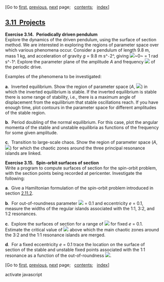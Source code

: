 <div class="navigation">

[Go to <span>[first](book.html),
[previous](book-Z-H-46.html)</span><span>,
[next](book-Z-H-48.html)</span> page<span>;
  </span><span>[contents](book-Z-H-4.html#%_toc_start)</span><span><span>;
  </span>[index](book-Z-H-82.html#%_index_start)</span>]

</div>

[3.11  Projects](book-Z-H-4.html#%_toc_%_sec_3.11)
--------------------------------------------------

**Exercise 3.14.**  **Periodically driven pendulum**\
 Explore the dynamics of the driven pendulum, using the surface of
section method. We are interested in exploring the regions of parameter
space over which various phenomena occur. Consider a pendulum of length
9.8 m, mass 1 kg, and acceleration of gravity *g* = 9.8 m s^`-`2^,
giving ![](chap1-Z-G-D-23.gif)~0~ = 1 rad s^`-`1^. Explore the parameter
plane of the amplitude *A* and frequency ![](chap1-Z-G-D-23.gif) of the
periodic drive.

Examples of the phenomena to be investigated:

**a**.  Inverted equilibrium. Show the region of parameter space (*A*,
![](chap1-Z-G-D-23.gif)) in which the inverted equilibrium is stable. If
the inverted equilibrium is stable there is some range of stability,
i.e., there is a maximum angle of displacement from the equilibrium that
stable oscillations reach. If you have enough time, plot contours in the
parameter space for different amplitudes of the stable region.

**b**.  Period doubling of the normal equilibrium. For this case, plot
the angular momenta of the stable and unstable equilibria as functions
of the frequency for some given amplitude.

**c**.  Transition to large-scale chaos. Show the region of parameter
space (*A*, ![](chap1-Z-G-D-23.gif)) for which the chaotic zones around
the three principal resonance islands are linked.

**Exercise 3.15.**  **Spin-orbit surfaces of section**\
 Write a program to compute surfaces of section for the spin-orbit
problem, with the section points being recorded at pericenter.
Investigate the following:

**a**.  Give a Hamiltonian formulation of the spin-orbit problem
introduced in section [2.11.2](book-Z-H-31.html#%_sec_2.11.2).

**b**.  For out-of-roundness parameter ![](chap1-Z-G-D-12.gif) = 0.1 and
eccentricity *e* = 0.1, measure the widths of the regular islands
associated with the 1:1, 3:2, and 1:2 resonances.

**c**.  Explore the surfaces of section for a range of
![](chap1-Z-G-D-12.gif) for fixed *e* = 0.1. Estimate the critical value
of ![](chap1-Z-G-D-12.gif) above which the main chaotic zones around the
3:2 and the 1:1 resonance islands are merged.

**d**.  For a fixed eccentricity *e* = 0.1 trace the location on the
surface of section of the stable and unstable fixed points associated
with the 1:1 resonance as a function of the out-of-roundness
![](chap1-Z-G-D-12.gif).

<div class="navigation">

[Go to <span>[first](book.html),
[previous](book-Z-H-46.html)</span><span>,
[next](book-Z-H-48.html)</span> page<span>;
  </span><span>[contents](book-Z-H-4.html#%_toc_start)</span><span><span>;
  </span>[index](book-Z-H-82.html#%_index_start)</span>]

</div>

activate javascript

